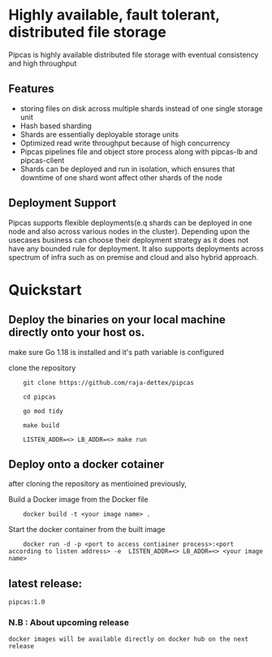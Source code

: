 

# Highly available, fault tolerant, distributed file storage

Pipcas is highly available distributed file storage with eventual consistency and high throughput

## Features

- storing files on disk across multiple shards instead of one single storage unit
- Hash based sharding
- Shards are essentially deployable storage units 
- Optimized read write throughput because of high concurrency
- Pipcas pipelines file and object store process along with pipcas-lb and pipcas-client
- Shards can be deployed and run in isolation, which ensures that downtime of one shard wont affect other shards of the node 

## Deployment Support

Pipcas supports flexible deployments(e.q shards can be deployed in one node and also across various nodes in the cluster). Depending upon the usecases business can choose their deployment strategy as it does not have any bounded rule for deployment. It also supports deployments across spectrum of infra such as on premise and cloud and also hybrid approach.


# Quickstart

## Deploy the binaries on your local machine directly onto your host os.

make sure Go 1.18 is installed and it's path variable is configured

clone the repository
```
    git clone https://github.com/raja-dettex/pipcas
```
```
    cd pipcas
```

```
    go mod tidy
```

```
    make build
```

```
    LISTEN_ADDR=<> LB_ADDR=<> make run
```

## Deploy onto a docker cotainer

after cloning the repository as mentioined previously,

Build a Docker image from the Docker file

```
    docker build -t <your image name> .
```

Start the docker container from the built image

```
    docker run -d -p <port to access contiainer process>:<port according to listen address> -e  LISTEN_ADDR=<> LB_ADDR=<> <your image name>
```

## latest release: 
    pipcas:1.0

### N.B : About upcoming release
    docker images will be available directly on docker hub on the next release